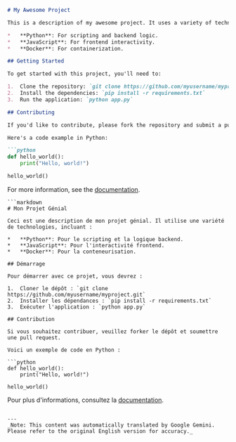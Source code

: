 ```markdown
# My Awesome Project

This is a description of my awesome project. It uses a variety of technologies, including:

*   **Python**: For scripting and backend logic.
*   **JavaScript**: For frontend interactivity.
*   **Docker**: For containerization.

## Getting Started

To get started with this project, you'll need to:

1.  Clone the repository: `git clone https://github.com/myusername/myproject.git`
2.  Install the dependencies: `pip install -r requirements.txt`
3.  Run the application: `python app.py`

## Contributing

If you'd like to contribute, please fork the repository and submit a pull request.

Here's a code example in Python:

```python
def hello_world():
    print("Hello, world!")

hello_world()
```

For more information, see the [documentation](https://example.com/documentation).
```
```markdown
# Mon Projet Génial

Ceci est une description de mon projet génial. Il utilise une variété de technologies, incluant :

*   **Python**: Pour le scripting et la logique backend.
*   **JavaScript**: Pour l'interactivité frontend.
*   **Docker**: Pour la conteneurisation.

## Démarrage

Pour démarrer avec ce projet, vous devrez :

1.  Cloner le dépôt : `git clone https://github.com/myusername/myproject.git`
2.  Installer les dépendances : `pip install -r requirements.txt`
3.  Exécuter l'application : `python app.py`

## Contribution

Si vous souhaitez contribuer, veuillez forker le dépôt et soumettre une pull request.

Voici un exemple de code en Python :

```python
def hello_world():
    print("Hello, world!")

hello_world()
```

Pour plus d'informations, consultez la [documentation](https://example.com/documentation).
```

---
_Note: This content was automatically translated by Google Gemini. Please refer to the original English version for accuracy._